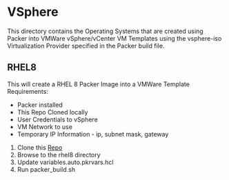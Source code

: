 # VSphere
This directory contains the Operating Systems that are created using Packer into VMWare vSphere/vCenter VM Templates using the vsphere-iso Virtualization Provider specified in the Packer build file.

## RHEL8
This will create a RHEL 8 Packer Image into a VMWare Template
Requirements:
 - Packer installed
 - This Repo Cloned locally
 - User Credentials to vSphere
 - VM Network to use
 - Temporary IP Information - ip, subnet mask, gateway

1. Clone this [Repo](https://github.com/chamilton614/packer.git)
2. Browse to the rhel8 directory
3. Update variables.auto.pkrvars.hcl
4. Run packer_build.sh